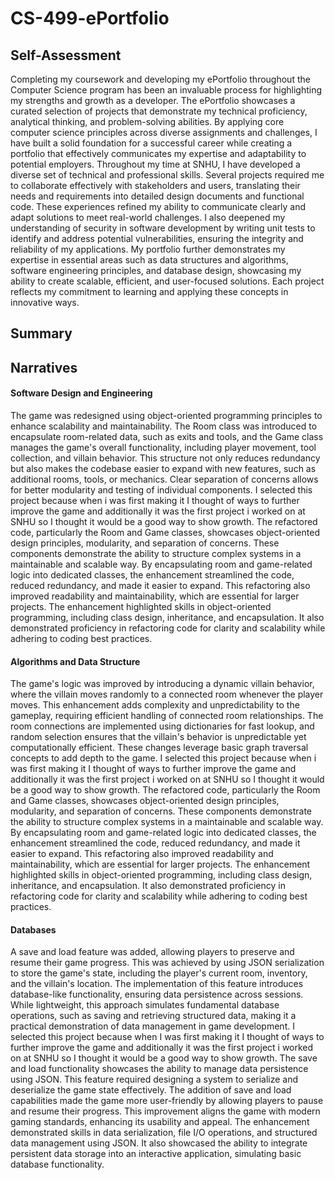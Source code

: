 # CS-499-ePortfolio 


## Self-Assessment
Completing my coursework and developing my ePortfolio throughout the Computer Science program has been an invaluable process for highlighting my strengths and growth as a developer. The ePortfolio showcases a curated selection of projects that demonstrate my technical proficiency, analytical thinking, and problem-solving abilities. By applying core computer science principles across diverse assignments and challenges, I have built a solid foundation for a successful career while creating a portfolio that effectively communicates my expertise and adaptability to potential employers.
Throughout my time at SNHU, I have developed a diverse set of technical and professional skills. Several projects required me to collaborate effectively with stakeholders and users, translating their needs and requirements into detailed design documents and functional code. These experiences refined my ability to communicate clearly and adapt solutions to meet real-world challenges. I also deepened my understanding of security in software development by writing unit tests to identify and address potential vulnerabilities, ensuring the integrity and reliability of my applications. My portfolio further demonstrates my expertise in essential areas such as data structures and algorithms, software engineering principles, and database design, showcasing my ability to create scalable, efficient, and user-focused solutions. Each project reflects my commitment to learning and applying these concepts in innovative ways.

## Summary

## Narratives 

#### Software Design and Engineering
The game was redesigned using object-oriented programming principles to enhance scalability and maintainability. The Room class was introduced to encapsulate room-related data, such as exits and tools, and the Game class manages the game's overall functionality, including player movement, tool collection, and villain behavior. This structure not only reduces redundancy but also makes the codebase easier to expand with new features, such as additional rooms, tools, or mechanics. Clear separation of concerns allows for better modularity and testing of individual components.
I selected this project because when i was first making it I thought of ways to further improve the game and additionally it was the first project i worked on at SNHU so I thought it would be a good way to show growth. The refactored code, particularly the Room and Game classes, showcases object-oriented design principles, modularity, and separation of concerns. These components demonstrate the ability to structure complex systems in a maintainable and scalable way. By encapsulating room and game-related logic into dedicated classes, the enhancement streamlined the code, reduced redundancy, and made it easier to expand. This refactoring also improved readability and maintainability, which are essential for larger projects. The enhancement highlighted skills in object-oriented programming, including class design, inheritance, and encapsulation. It also demonstrated proficiency in refactoring code for clarity and scalability while adhering to coding best practices.

#### Algorithms and Data Structure
The game's logic was improved by introducing a dynamic villain behavior, where the villain moves randomly to a connected room whenever the player moves. This enhancement adds complexity and unpredictability to the gameplay, requiring efficient handling of connected room relationships. The room connections are implemented using dictionaries for fast lookup, and random selection ensures that the villain's behavior is unpredictable yet computationally efficient. These changes leverage basic graph traversal concepts to add depth to the game.
I selected this project because when i was first making it I thought of ways to further improve the game and additionally it was the first project i worked on at SNHU so I thought it would be a good way to show growth. The refactored code, particularly the Room and Game classes, showcases object-oriented design principles, modularity, and separation of concerns. These components demonstrate the ability to structure complex systems in a maintainable and scalable way. By encapsulating room and game-related logic into dedicated classes, the enhancement streamlined the code, reduced redundancy, and made it easier to expand. This refactoring also improved readability and maintainability, which are essential for larger projects. The enhancement highlighted skills in object-oriented programming, including class design, inheritance, and encapsulation. It also demonstrated proficiency in refactoring code for clarity and scalability while adhering to coding best practices.

#### Databases
A save and load feature was added, allowing players to preserve and resume their game progress. This was achieved by using JSON serialization to store the game's state, including the player's current room, inventory, and the villain's location. The implementation of this feature introduces database-like functionality, ensuring data persistence across sessions. While lightweight, this approach simulates fundamental database operations, such as saving and retrieving structured data, making it a practical demonstration of data management in game development.
I selected this project because when I was first making it I thought of ways to further improve the game and additionally it was the first project i worked on at SNHU so I thought it would be a good way to show growth. The save and load functionality showcases the ability to manage data persistence using JSON. This feature required designing a system to serialize and deserialize the game state effectively. The addition of save and load capabilities made the game more user-friendly by allowing players to pause and resume their progress. This improvement aligns the game with modern gaming standards, enhancing its usability and appeal. The enhancement demonstrated skills in data serialization, file I/O operations, and structured data management using JSON. It also showcased the ability to integrate persistent data storage into an interactive application, simulating basic database functionality.
